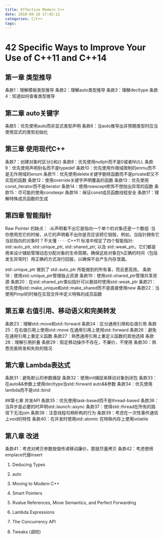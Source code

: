 ```yaml
---
title: Effective Modern C++
date: 2018-04-28 17:45:12
categories: C/C++
tags:
---
```


# 42 Specific Ways to Improve Your Use of C++11 and C++14 

## 第一章 类型推导
条款1：理解模板类型推导
条款2：理解auto类型推导
条款3：理解decltype
条款4：知道如何查看类型推导

## 第二章 auto关键字
条款5：优先使用auto而非显式类型声明
条款6：当auto推导出非预期类型时应当使用显式的类型初始化

## 第三章 使用现代C++
条款7：创建对象时区分()和{}
条款8：优先使用nullptr而不是0或者NULL
条款9：优先使用声明别名而不是typedef
条款10：优先使用作用域限制的enmu而不是无作用域的enum
条款11：优先使用delete关键字删除函数而不是private却又不实现的函数
条款12：使用override关键字声明覆盖的函数
条款13：优先使用const_iterator而不是iterator
条款14：使用noexcept修饰不想抛出异常的函数
条款15：尽可能的使用constexpr
条款16：保证const成员函数线程安全
条款17：理解特殊成员函数的生成

## 第四章 智能指针
Raw Pointer 的缺点：
·从声明看不出它是指向一个单个的对象还是一个数组
·当你使用完它的时候，从它的声明看不出你是否应该把它销毁，例如，当指针拥有它当前指向的对象时？不太懂
·
·
·
·
C++11 标准中规定了四个智能指针: std::auto_ptr, std::unique_ptr, std::shared_ptr, 以及 std::weak_ptr。它们都是用来设计辅助管理动态分配对象的生命周期，确保这些对象在h正确的时间（包括发生异常时）用正确的方式进行回报，以确保不会产生内存泄漏。

std::unique_ptr 做到了 std::auto_ptr 所能做到的所有事，而且更高效。
条款18：使用std::unique_ptr管理独占资源
条款19：使用std::shared_ptr管理共享资源
条款20：在std::shared_ptr类似指针可以悬挂时使用std::weak_ptr
条款21：优先使用std::make_unique和std::make_shared而不是直接使用new
条款22：当使用Pimpl的时候在实现文件中定义特殊的成员函数

## 第五章 右值引用、移动语义和完美转发
条款23：理解std::move和std::forward
条款24：区分通用引用和右值引用
条款25：在右值引用上使用std::move 在通用引用上使用std::forward
条款26：避免在通用引用上重定义函数
条款27：熟悉通用引用上重定义函数的其他选择
条款28：理解引用折叠
条款29：假定移动操作不存在，不廉价，不使用
条款30：熟悉完美转发和失败的情况

## 第六章 Lambda表达式
条款31：避免默认的参数捕捉
条款32：使用init捕捉来移动对象到闭包
条款33：在auto&&参数上使用decltype当std::forward auto&&参数
条款34：优先使用lambda而不是std::bind

##第七章 并发API
条款35：优先使用task-based而不是thread-based
条款36：当异步是必要的时声明std::launch::async
条款37：使得std::thread在所有的路径下无法join
条款38：注意线程句柄析构的行为
条款39：考虑在一次性事件通信上void的特性
条款40：在并发时使用std::atomic 在特殊内存上使用volatile

## 第八章 改进
条款41：考虑对拷贝参数按值传递移动廉价，那就尽量拷贝
条款42：考虑使用emplace代替insert

1. Deducing Types

2. auto

3. Moving to Modern C++

4. Smart Pointers

5. Rvalue References, Move Semantics, and Perfect Forwarding

6. Lambda Expressions

7. The Concurrency API

8. Tweaks (调校)
